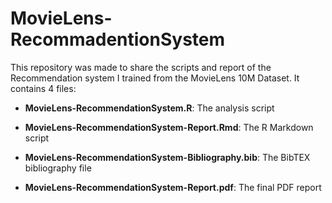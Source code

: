 # MovieLens-RecommadentionSystem

This repository was made to share the scripts and report of the Recommendation system I trained from the MovieLens 10M Dataset. It contains 4 files:

* **MovieLens-RecommendationSystem.R**: The analysis script

* **MovieLens-RecommendationSystem-Report.Rmd**: The R Markdown script

* **MovieLens-RecommendationSystem-Bibliography.bib**: The BibTEX bibliography file

* **MovieLens-RecommendationSystem-Report.pdf**: The final PDF report